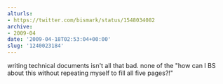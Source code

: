 ```yaml
---
alturls:
- https://twitter.com/bismark/status/1548034082
archive:
- 2009-04
date: '2009-04-18T02:53:04+00:00'
slug: '1240023184'
---
```


writing technical documents isn't all that bad. none of the "how can I BS about this without repeating myself to fill all five pages?!"

